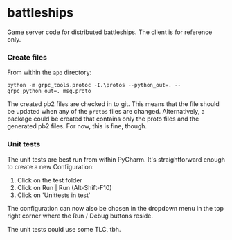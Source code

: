 # battleships

Game server code for distributed battleships. The client is for reference only.

### Create files

From within the `app` directory:

`python -m grpc_tools.protoc -I.\protos --python_out=. --grpc_python_out=. msg.proto`

The created pb2 files are checked in to git. This means that the file should be updated when any of the `protos` files
are changed. Alternatively, a package could be created that contains only the proto files and the generated pb2 files.
For now, this is fine, though.

### Unit tests

The unit tests are best run from within PyCharm. It's straightforward enough to create a new Configuration:
1) Click on the test folder
2) Click on Run | Run (Alt-Shift-F10)
3) Click on 'Unittests in test'

The configuration can now also be chosen in the dropdown menu in the top right corner where the Run / Debug buttons
reside.

The unit tests could use some TLC, tbh.
